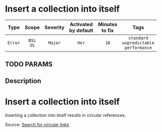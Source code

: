 # Insert a collection into itself

| Type | Scope | Severity | Activated<br/>by default | Minutes<br/>to fix | Tags |
| :-: | :-: | :-: | :-: | :-: | :-: |
| `Error` | `BSL`<br/>`OS` | `Major` | `Нет` | `10` | `standard`<br/>`unpredictable`<br/>`performance` |


## TODO PARAMS

## Description

# Insert a collection into itself

Inserting a collection into itself results in circular references.

Source: [Search for circular links](https://its.1c.ru/db/metod8dev#content:5859:hdoc)